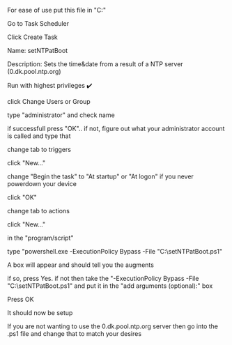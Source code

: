For ease of use put this file in "C:\"


Go to Task Scheduler


Click Create Task


Name: setNTPatBoot

Description: Sets the time&date from a result of a NTP server (0.dk.pool.ntp.org)

Run with highest privileges ✔️



click Change Users or Group

type "administrator" and check name

if successfull press "OK".. if not, figure out what your administrator account is called and type that



change tab to triggers

click "New..."

change "Begin the task" to "At startup" or "At logon" if you never powerdown your device

click "OK"


change tab to actions

click "New..."

in the "program/script"

type "powershell.exe -ExecutionPolicy Bypass -File "C:\setNTPatBoot.ps1"

A box will appear and should tell you the augments

if so, press Yes. if not then take the "-ExecutionPolicy Bypass -File "C:\setNTPatBoot.ps1" and put it in the "add arguments (optional):" box

Press OK


It should now be setup


If you are not wanting to use the 0.dk.pool.ntp.org server then go into the .ps1 file and change that to match your desires
